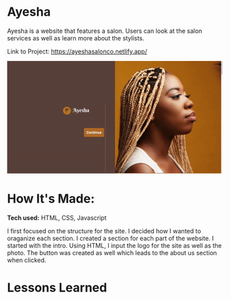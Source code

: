# Ayesha
Ayesha is  a website that features a salon. Users can look at the salon services as well as learn more about the stylists.

Link to Project: https://ayeshasalonco.netlify.app/

<img src="ayesha-update.gif" alt="Ayesha-Salon">

# How It's Made:
<strong>Tech used:</strong> HTML, CSS, Javascript

I first focused on the structure for the site. I decided how I wanted to oraganize each section. I created a section for each part of the website. I started with the intro. Using HTML, I input the logo for the site as well as the photo. The button was created as well which leads to the about us section when clicked. 

# Lessons Learned
